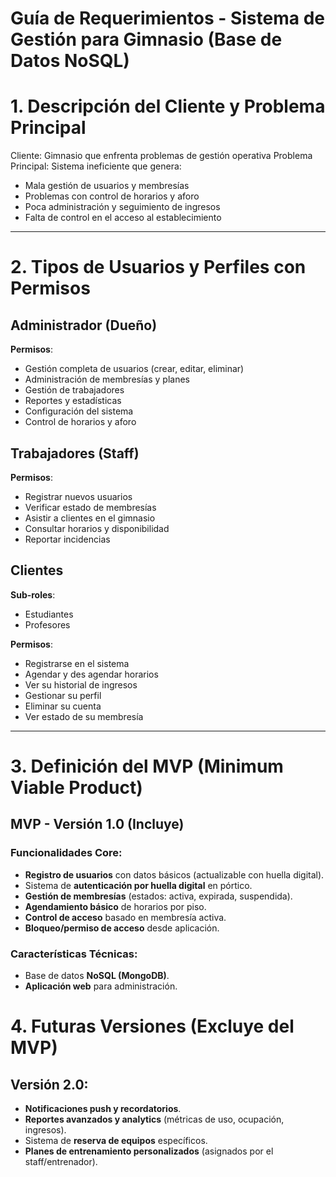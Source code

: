 # Guía de Requerimientos - Sistema de Gestión para Gimnasio (Base de Datos NoSQL)

# 1. Descripción del Cliente y Problema Principal

Cliente: Gimnasio que enfrenta problemas de gestión operativa
Problema Principal: Sistema ineficiente que genera:

* Mala gestión de usuarios y membresías
* Problemas con control de horarios y aforo
* Poca administración y seguimiento de ingresos
* Falta de control en el acceso al establecimiento

---

# 2. Tipos de Usuarios y Perfiles con Permisos

## Administrador (Dueño)

**Permisos**:

* Gestión completa de usuarios (crear, editar, eliminar)
* Administración de membresías y planes
* Gestión de trabajadores
* Reportes y estadísticas
* Configuración del sistema
* Control de horarios y aforo

## Trabajadores (Staff)

**Permisos**:

* Registrar nuevos usuarios
* Verificar estado de membresías
* Asistir a clientes en el gimnasio
* Consultar horarios y disponibilidad
* Reportar incidencias

## Clientes

**Sub-roles**:

* Estudiantes
* Profesores

**Permisos**:

* Registrarse en el sistema
* Agendar y des agendar horarios
* Ver su historial de ingresos
* Gestionar su perfil
* Eliminar su cuenta
* Ver estado de su membresía

---

# 3. Definición del MVP (Minimum Viable Product)

## MVP - Versión 1.0 (Incluye)

### Funcionalidades Core:

* **Registro de usuarios** con datos básicos (actualizable con huella digital).
* Sistema de **autenticación por huella digital** en pórtico.
* **Gestión de membresías** (estados: activa, expirada, suspendida).
* **Agendamiento básico** de horarios por piso.
* **Control de acceso** basado en membresía activa.
* **Bloqueo/permiso de acceso** desde aplicación.

### Características Técnicas:

* Base de datos **NoSQL (MongoDB)**.
* **Aplicación web** para administración.

# 4. Futuras Versiones (Excluye del MVP)

## Versión 2.0:

* **Notificaciones push y recordatorios**.
* **Reportes avanzados y analytics** (métricas de uso, ocupación, ingresos).
* Sistema de **reserva de equipos** específicos.
* **Planes de entrenamiento personalizados** (asignados por el staff/entrenador).